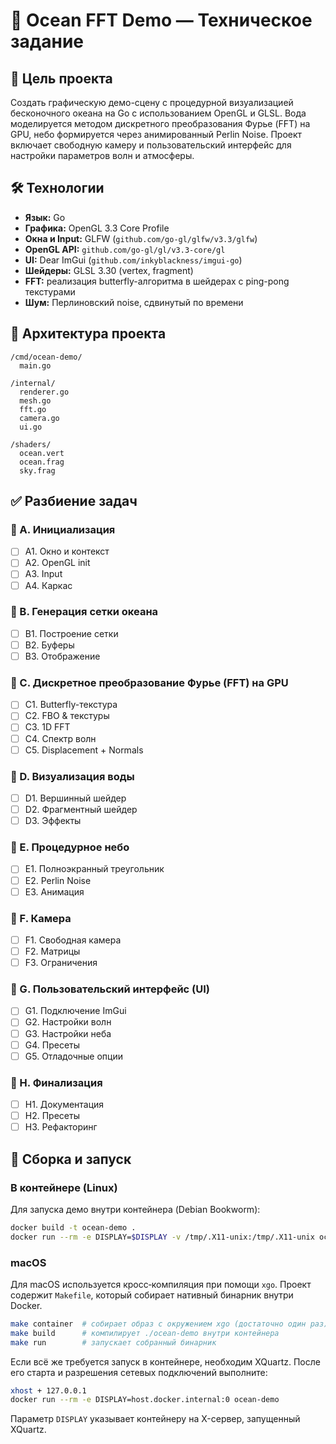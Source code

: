 # 🌊 Ocean FFT Demo — Техническое задание

## 🎯 Цель проекта

Создать графическую демо-сцену с процедурной визуализацией бесконочного океана на Go с использованием OpenGL и GLSL. Вода моделируется методом дискретного преобразования Фурье (FFT) на GPU, небо формируется через анимированный Perlin Noise. Проект включает свободную камеру и пользовательский интерфейс для настройки параметров волн и атмосферы.

## 🛠️ Технологии

- **Язык:** Go
- **Графика:** OpenGL 3.3 Core Profile
- **Окна и Input:** GLFW (`github.com/go-gl/glfw/v3.3/glfw`)
- **OpenGL API:** `github.com/go-gl/gl/v3.3-core/gl`
- **UI:** Dear ImGui (`github.com/inkyblackness/imgui-go`)
- **Шейдеры:** GLSL 3.30 (vertex, fragment)
- **FFT:** реализация butterfly-алгоритма в шейдерах с ping-pong текстурами
- **Шум:** Перлиновский noise, сдвинутый по времени

## 📁 Архитектура проекта

```
/cmd/ocean-demo/
  main.go

/internal/
  renderer.go
  mesh.go
  fft.go
  camera.go
  ui.go

/shaders/
  ocean.vert
  ocean.frag
  sky.frag
```

## ✅ Разбиение задач

### 🔹 A. Инициализация

- [ ] A1. Окно и контекст
- [ ] A2. OpenGL init
- [ ] A3. Input
- [ ] A4. Каркас

### 🔹 B. Генерация сетки океана

- [ ] B1. Построение сетки
- [ ] B2. Буферы
- [ ] B3. Отображение

### 🔹 C. Дискретное преобразование Фурье (FFT) на GPU

- [ ] C1. Butterfly-текстура
- [ ] C2. FBO & текстуры
- [ ] C3. 1D FFT
- [ ] C4. Спектр волн
- [ ] C5. Displacement + Normals

### 🔹 D. Визуализация воды

- [ ] D1. Вершинный шейдер
- [ ] D2. Фрагментный шейдер
- [ ] D3. Эффекты

### 🔹 E. Процедурное небо

- [ ] E1. Полноэкранный треугольник
- [ ] E2. Perlin Noise
- [ ] E3. Анимация

### 🔹 F. Камера

- [ ] F1. Свободная камера
- [ ] F2. Матрицы
- [ ] F3. Ограничения

### 🔹 G. Пользовательский интерфейс (UI)

- [ ] G1. Подключение ImGui
- [ ] G2. Настройки волн
- [ ] G3. Настройки неба
- [ ] G4. Пресеты
- [ ] G5. Отладочные опции

### 🔹 H. Финализация

- [ ] H1. Документация
- [ ] H2. Пресеты
- [ ] H3. Рефакторинг
## 🚀 Сборка и запуск

### В контейнере (Linux)

Для запуска демо внутри контейнера (Debian Bookworm):

```bash
docker build -t ocean-demo .
docker run --rm -e DISPLAY=$DISPLAY -v /tmp/.X11-unix:/tmp/.X11-unix ocean-demo
```

### macOS

Для macOS используется кросс‑компиляция при помощи `xgo`. Проект содержит
`Makefile`, который собирает нативный бинарник внутри Docker.

```bash
make container  # собирает образ с окружением xgo (достаточно один раз)
make build      # компилирует ./ocean-demo внутри контейнера
make run        # запускает собранный бинарник
```

Если всё же требуется запуск в контейнере, необходим XQuartz. После его старта
и разрешения сетевых подключений выполните:

```bash
xhost + 127.0.0.1
docker run --rm -e DISPLAY=host.docker.internal:0 ocean-demo
```

Параметр `DISPLAY` указывает контейнеру на X-сервер, запущенный XQuartz.

